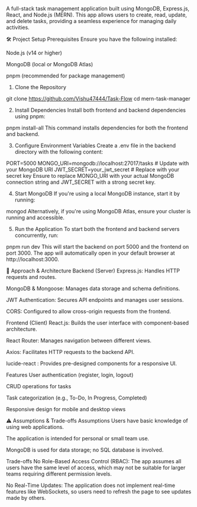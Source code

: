 A full-stack task management application built using MongoDB, Express.js, React, and Node.js (MERN). This app allows users to create, read, update, and delete tasks, providing a seamless experience for managing daily activities.

🛠️ Project Setup
Prerequisites
Ensure you have the following installed:

Node.js (v14 or higher)

MongoDB (local or MongoDB Atlas)

pnpm (recommended for package management)

1. Clone the Repository

git clone https://github.com/Vishu47444/Task-Flow
cd mern-task-manager

2. Install Dependencies
Install both frontend and backend dependencies using pnpm:

pnpm install-all
This command installs dependencies for both the frontend and backend.

3. Configure Environment Variables
Create a .env file in the backend directory with the following content:


PORT=5000
MONGO_URI=mongodb://localhost:27017/tasks  # Update with your MongoDB URI
JWT_SECRET=your_jwt_secret                 # Replace with your secret key
Ensure to replace MONGO_URI with your actual MongoDB connection string and JWT_SECRET with a strong secret key.

4. Start MongoDB
If you're using a local MongoDB instance, start it by running:

mongod
Alternatively, if you're using MongoDB Atlas, ensure your cluster is running and accessible.

5. Run the Application
To start both the frontend and backend servers concurrently, run:


pnpm run dev
This will start the backend on port 5000 and the frontend on port 3000. The app will automatically open in your default browser at http://localhost:3000.

🧠 Approach & Architecture
Backend (Server)
Express.js: Handles HTTP requests and routes.

MongoDB & Mongoose: Manages data storage and schema definitions.

JWT Authentication: Secures API endpoints and manages user sessions.

CORS: Configured to allow cross-origin requests from the frontend.

Frontend (Client)
React.js: Builds the user interface with component-based architecture.

React Router: Manages navigation between different views.

Axios: Facilitates HTTP requests to the backend API.

lucide-react : Provides pre-designed components for a responsive UI.

Features
User authentication (register, login, logout)

CRUD operations for tasks

Task categorization (e.g., To-Do, In Progress, Completed)

Responsive design for mobile and desktop views

⚠️ Assumptions & Trade-offs
Assumptions
Users have basic knowledge of using web applications.

The application is intended for personal or small team use.

MongoDB is used for data storage; no SQL database is involved.

Trade-offs
No Role-Based Access Control (RBAC): The app assumes all users have the same level of access, which may not be suitable for larger teams requiring different permission levels.

No Real-Time Updates: The application does not implement real-time features like WebSockets, so users need to refresh the page to see updates made by others.
